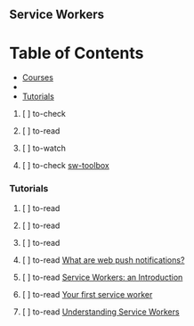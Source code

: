 ## Service Workers

# Table of Contents
<!-- MarkdownTOC depth=4 -->
  - [Courses](#courses)
  - [](#)
  - [Tutorials](#tutorials)
<!-- /MarkdownTOC -->

  1. [ ] to-check []()
  1. [ ] to-read []()
  1. [ ] to-watch []()

  1. [ ] to-check [sw-toolbox](https://googlechrome.github.io/sw-toolbox/)

### Tutorials

  1. [ ] to-read []()
  1. [ ] to-read []()
  1. [ ] to-read []()
  1. [ ] to-read [What are web push notifications?](https://dev.to/mansimarkaur/the-what-and-how-of-web-push)

  1. [ ] to-read [Service Workers: an Introduction](https://developers.google.com/web/fundamentals/getting-started/primers/service-workers)

  1. [ ] to-read [Your first service worker](https://www.hacklabo.com/your-first-service-worker)
  1. [ ] to-read [Understanding Service Workers](http://blog.88mph.io/2017/07/28/understanding-service-workers)
